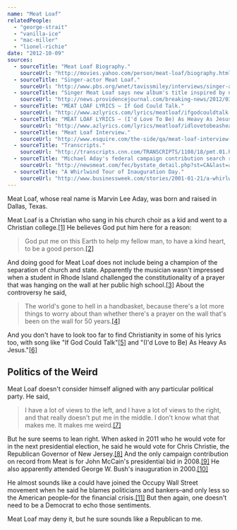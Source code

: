 ```yaml
---
name: "Meat Loaf"
relatedPeople:
  - "george-strait"
  - "vanilla-ice"
  - "mac-miller"
  - "lionel-richie"
date: "2012-10-09"
sources:
  - sourceTitle: "Meat Loaf Biography."
    sourceUrl: "http://movies.yahoo.com/person/meat-loaf/biography.html"
  - sourceTitle: "Singer-actor Meat Loaf."
    sourceUrl: "http://www.pbs.org/wnet/tavissmiley/interviews/singer-actor-meat-loaf/"
  - sourceTitle: "Singer Meat Loaf says new album's title inspired by news, Cranston prayer controversy."
    sourceUrl: "http://news.providencejournal.com/breaking-news/2012/03/meat-loaf-says.html"
  - sourceTitle: "MEAT LOAF LYRICS – If God Could Talk."
    sourceUrl: "http://www.azlyrics.com/lyrics/meatloaf/ifgodcouldtalk.html"
  - sourceTitle: "MEAT LOAF LYRICS – (I'd Love To Be) As Heavy As Jesus."
    sourceUrl: "http://www.azlyrics.com/lyrics/meatloaf/idlovetobeasheavyasjesus.html"
  - sourceTitle: "Meat Loaf Interview."
    sourceUrl: "http://www.esquire.com/the-side/qa/meat-loaf-interview-7161517"
  - sourceTitle: "Transcripts."
    sourceUrl: "http://transcripts.cnn.com/TRANSCRIPTS/1108/18/pmt.01.html"
  - sourceTitle: "Michael Aday's federal campaign contribution search results."
    sourceUrl: "http://newsmeat.com/fec/bystate_detail.php?st=CA&last=aday&first=michael"
  - sourceTitle: "A Whirlwind Tour of Inauguration Day."
    sourceUrl: "http://www.businessweek.com/stories/2001-01-21/a-whirlwind-tour-of-inauguration-day"
---
```


Meat Loaf, whose real name is Marvin Lee Aday, was born and raised in Dallas, Texas.

Meat Loaf is a Christian who sang in his church choir as a kid and went to a Christian college.<a class="source-citation" href="#http://movies.yahoo.com/person/meat-loaf/biography.html" title="Meat Loaf Biography.">[1]</a> He believes God put him here for a reason:

>God put me on this Earth to help my fellow man, to have a kind heart, to be a good person.<a class="source-citation" href="#http://www.pbs.org/wnet/tavissmiley/interviews/singer-actor-meat-loaf/" title="Singer-actor Meat Loaf.">[2]</a>

And doing good for Meat Loaf does not include being a champion of the separation of church and state. Apparently the musician wasn't impressed when a student in Rhode Island challenged the constitutionality of a prayer that was hanging on the wall at her public high school.<a class="source-citation" href="#http://news.providencejournal.com/breaking-news/2012/03/meat-loaf-says.html" title="Singer Meat Loaf says new album&apos;s title inspired by news, Cranston prayer controversy.">[3]</a> About the controversy he said,

>The world's gone to hell in a handbasket, because there's a lot more things to worry about than whether there's a prayer on the wall that's been on the wall for 50 years.<a class="source-citation" href="#http://www.pbs.org/wnet/tavissmiley/interviews/singer-actor-meat-loaf/" title="Singer-actor Meat Loaf.">[4]</a>

And you don't have to look too far to find Christianity in some of his lyrics too, with song like "If God Could Talk"<a class="source-citation" href="#http://www.azlyrics.com/lyrics/meatloaf/ifgodcouldtalk.html" title="MEAT LOAF LYRICS – If God Could Talk.">[5]</a> and "(I'd Love to Be) As Heavy As Jesus."<a class="source-citation" href="#http://www.azlyrics.com/lyrics/meatloaf/idlovetobeasheavyasjesus.html" title="MEAT LOAF LYRICS – (I&apos;d Love To Be) As Heavy As Jesus.">[6]</a>

## Politics of the Weird

Meat Loaf doesn't consider himself aligned with any particular political party. He said,

>I have a lot of views to the left, and I have a lot of views to the right, and that really doesn't put me in the middle. I don't know what that makes me. It makes me weird.<a class="source-citation" href="#http://www.esquire.com/the-side/qa/meat-loaf-interview-7161517" title="Meat Loaf Interview.">[7]</a>

But he sure seems to lean right. When asked in 2011 who he would vote for in the next presidential election, he said he would vote for Chris Christie, the Republican Governor of New Jersey.<a class="source-citation" href="#http://transcripts.cnn.com/TRANSCRIPTS/1108/18/pmt.01.html" title="Transcripts.">[8]</a> And the only campaign contribution on record from Meat is for John McCain's presidential bid in 2008.<a class="source-citation" href="#http://newsmeat.com/fec/bystate_detail.php?st=CA&last=aday&first=michael" title="Michael Aday&apos;s federal campaign contribution search results.">[9]</a> He also apparently attended George W. Bush's inauguration in 2000.<a class="source-citation" href="#http://www.businessweek.com/stories/2001-01-21/a-whirlwind-tour-of-inauguration-day" title="A Whirlwind Tour of Inauguration Day.">[10]</a>

He almost sounds like a could have joined the Occupy Wall Street movement when he said he blames politicians and bankers–and only less so the American people–for the financial crisis.<a class="source-citation" href="#http://transcripts.cnn.com/TRANSCRIPTS/1108/18/pmt.01.html" title="Transcripts.">[11]</a> But then again, one doesn't need to be a Democrat to echo those sentiments.

Meat Loaf may deny it, but he sure sounds like a Republican to me.